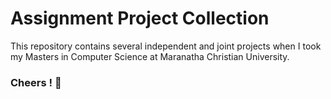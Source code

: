 # Assignment Project Collection

This repository contains several independent and joint projects when I took my Masters in Computer Science at Maranatha Christian University.

### Cheers ! 🥂
